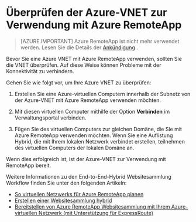 
<properties
    pageTitle="Überprüfen der Azure-VNET zur Verwendung mit Azure RemoteApp | Microsoft Azure"
    description="Erfahren Sie, wie Sie sicherstellen, dass Ihre Azure VNET mit Azure RemoteApp verwendet werden kann"
    services="remoteapp"
    documentationCenter=""
    authors="lizap"
    manager="mbaldwin" />

<tags
    ms.service="remoteapp"
    ms.workload="compute"
    ms.tgt_pltfrm="na"
    ms.devlang="na"
    ms.topic="article"
    ms.date="08/15/2016"
    ms.author="elizapo" />



# <a name="validate-the-azure-vnet-to-use-with-azure-remoteapp"></a>Überprüfen der Azure-VNET zur Verwendung mit Azure RemoteApp

> [AZURE.IMPORTANT]
> Azure RemoteApp ist nicht mehr verwendet werden. Lesen Sie die Details der [Ankündigung](https://go.microsoft.com/fwlink/?linkid=821148) .

Bevor Sie eine Azure VNET mit Azure RemoteApp verwenden, sollten Sie die VNET überprüfen. Auf diese Weise können Probleme mit der Konnektivität zu verhindern.

Gehen Sie wie folgt vor, um Ihre Azure VNET zu überprüfen:

1. Erstellen Sie eine Azure-virtuellen Computern innerhalb der Subnetz von der Azure-VNET mit Azure RemoteApp verwenden möchten.

2. Mit diesen virtuellen Computer mithilfe der Option **Verbinden** im Verwaltungsportal verbinden.
3. Fügen Sie des virtuellen Computers zur gleichen Domäne, die Sie mit Azure RemoteApp verwenden möchten. Wenn Sie eine Auflistung Hybrid, die mit Ihrem lokalen Netzwerk verbindet erstellen, teilnehmen des virtuellen Computers der lokalen Domäne an.

Wenn dies erfolgreich ist, ist der Azure-VNET zur Verwendung mit RemoteApp bereit.

Weitere Informationen zu den End-to-End-Hybrid Websitesammlung Workflow finden Sie unter den folgenden Artikeln:

- [So virtuellen Netzwerks für Azure RemoteApp planen](remoteapp-planvnet.md)
- [Erstellen einer Websitesammlung hybrid](remoteapp-create-hybrid-deployment.md)
- [Bereitstellen von Azure RemoteApp Websitesammlung mit Ihrem Azure-virtuellen Netzwerk (mit Unterstützung für ExpressRoute)](http://blogs.msdn.com/b/rds/archive/2015/04/23/deploy-azure-remoteapp-collection-to-your-azure-virtual-network-with-support-for-expressroute.aspx)
